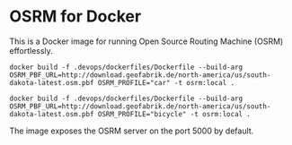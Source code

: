 # OSRM for Docker
This is a Docker image for running Open Source Routing Machine (OSRM) effortlessly.

```
docker build -f .devops/dockerfiles/Dockerfile --build-arg OSRM_PBF_URL=http://download.geofabrik.de/north-america/us/south-dakota-latest.osm.pbf OSRM_PROFILE="car" -t osrm:local .
```

```
docker build -f .devops/dockerfiles/Dockerfile --build-arg OSRM_PBF_URL=http://download.geofabrik.de/north-america/us/south-dakota-latest.osm.pbf OSRM_PROFILE="bicycle" -t osrm:local .
```

The image exposes the OSRM server on the port 5000 by default.